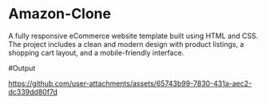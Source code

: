 # Amazon-Clone
A fully responsive eCommerce website template built using HTML and CSS. The project includes a clean and modern design with product listings, a shopping cart layout, and a mobile-friendly interface.


#Output


https://github.com/user-attachments/assets/65743b99-7830-431a-aec2-dc339dd80f7d

